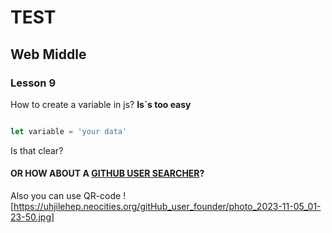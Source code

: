 # TEST
## Web Middle
### Lesson 9

How to create a variable in js?
**Is`s too easy**

```javascript

let variable = 'your data'

```

Is that clear?

#### OR HOW ABOUT A [GITHUB USER SEARCHER](https://uhjilehep.neocities.org/gitHub_user_founder/les8)?

Also you can use QR-code ![https://uhjilehep.neocities.org/gitHub_user_founder/photo_2023-11-05_01-23-50.jpg]


